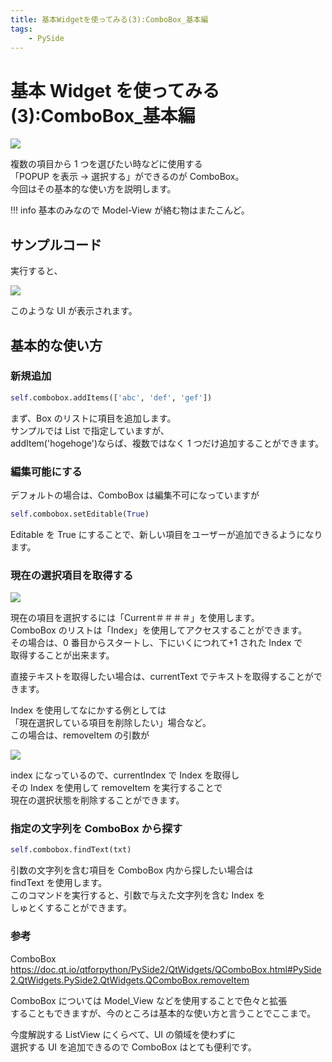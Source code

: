 ```yaml
---
title: 基本Widgetを使ってみる(3):ComboBox_基本編
tags:
    - PySide
---
```


# 基本 Widget を使ってみる(3):ComboBox\_基本編

![](https://gyazo.com/46ed1187e4b03d1fc1390b851ea50157.png)

複数の項目から 1 つを選びたい時などに使用する  
「POPUP を表示 → 選択する」ができるのが ComboBox。  
今回はその基本的な使い方を説明します。

!!! info
基本のみなので Model-View が絡む物はまたこんど。

## サンプルコード

<script src="https://embed.cacher.io/865138d20d30a842faab429b0c2a49a67a5aff48.js?a=a0dda4a847058f1775f1abbc859c6be7"></script>

実行すると、

![](https://gyazo.com/bf1e8e55b528cfd27a350b110850c2f1.PNG)

このような UI が表示されます。

## 基本的な使い方

### 新規追加

```python
self.combobox.addItems(['abc', 'def', 'gef'])
```

まず、Box のリストに項目を追加します。  
サンプルでは List で指定していますが、  
addItem('hogehoge')ならば、複数ではなく 1 つだけ追加することができます。

### 編集可能にする

デフォルトの場合は、ComboBox は編集不可になっていますが

```python
self.combobox.setEditable(True)
```

Editable を True にすることで、新しい項目をユーザーが追加できるようになります。

### 現在の選択項目を取得する

![](https://gyazo.com/034e8ac96ba26fcf741ef42a4d721f17.png)

現在の項目を選択するには「Current＃＃＃＃」を使用します。  
ComboBox のリストは「Index」を使用してアクセスすることができます。  
その場合は、0 番目からスタートし、下にいくにつれて+1 された Index で  
取得することが出来ます。

直接テキストを取得したい場合は、currentText でテキストを取得することができます。

Index を使用してなにかする例としては  
「現在選択している項目を削除したい」場合など。  
この場合は、removeItem の引数が

![](https://gyazo.com/d1cf903ffee46e606864896dabcc41b0.png)

index になっているので、currentIndex で Index を取得し  
その Index を使用して removeItem を実行することで  
現在の選択状態を削除することができます。

### 指定の文字列を ComboBox から探す

```python
self.combobox.findText(txt)
```

引数の文字列を含む項目を ComboBox 内から探したい場合は  
findText を使用します。  
このコマンドを実行すると、引数で与えた文字列を含む Index を  
しゅとくすることができます。

### 参考

ComboBox
https://doc.qt.io/qtforpython/PySide2/QtWidgets/QComboBox.html#PySide2.QtWidgets.PySide2.QtWidgets.QComboBox.removeItem

ComboBox については Model_View などを使用することで色々と拡張  
することもできますが、今のところは基本的な使い方と言うことでここまで。

今度解説する ListView にくらべて、UI の領域を使わずに  
選択する UI を追加できるので ComboBox はとても便利です。
